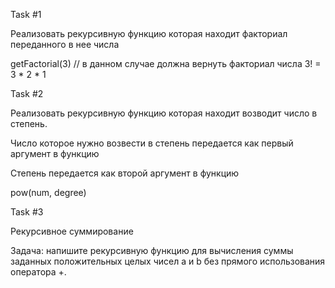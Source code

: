 Task #1

Реализовать рекурсивную функцию которая находит факториал переданного в нее числа

getFactorial(3) // в данном случае должна вернуть факториал числа 3! = 3 * 2 * 1



Task #2

Реализовать рекурсивную функцию которая находит возводит число в степень.

Число которое нужно возвести в степень передается как первый аргумент в функцию

Степень передается как второй аргумент в функцию

pow(num, degree)



Task #3

Рекурсивное суммирование

Задача: напишите рекурсивную функцию для вычисления суммы заданных положительных целых чисел a и b без прямого использования оператора +.